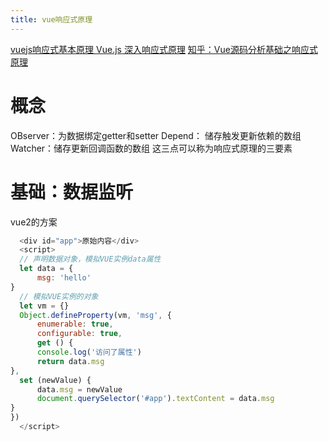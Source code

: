 ```yaml
---
title: vue响应式原理
---
```

[vuejs响应式基本原理 Vue.js 深入响应式原理](https://www.vue88.com/303.html)
[知乎：Vue源码分析基础之响应式原理](https://zhuanlan.zhihu.com/p/569928112)
# 概念
OBserver：为数据绑定getter和setter
Depend： 储存触发更新依赖的数组
Watcher：储存更新回调函数的数组
这三点可以称为响应式原理的三要素
# 基础：数据监听
vue2的方案
```js
  <div id="app">原始内容</div>
  <script>
  // 声明数据对象，模拟VUE实例data属性
  let data = {
	  msg: 'hello'
}
  // 模拟VUE实例的对象
  let vm = {}
  Object.defineProperty(vm, 'msg', {
	  enumerable: true,
	  configurable: true,
	  get () {
	  console.log('访问了属性')
	  return data.msg
},
  set (newValue) {
	  data.msg = newValue
	  document.querySelector('#app').textContent = data.msg
}
})
  </script>
```

